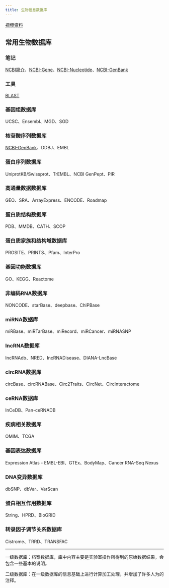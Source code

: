```yaml
---
title: 生物信息数据库
---
```


[视频资料](https://www.bilibili.com/video/BV19f4y1s78y?p=2)

## 常用生物数据库

### 笔记

[NCBI简介](/note/2021/10/10/生物数据库-ncbi/)、[NCBI-Gene](/note/2021/10/09/生物数据库-ncbi-gene/)、[NCBI-Nucleotide](/note/2021/10/10/生物数据库-ncbi-nucleotide/)、[NCBI-GenBank](/note/2021/10/11/生物数据库-ncbi-genbank/)

### 工具

[BLAST](/note/2021/10/12/生物数据库-ncbi-blast/)

### 基因组数据库

UCSC、Ensembl、MGD、SGD

### 核苷酸序列数据库

[NCBI-GenBank](/note/2021/10/11/生物数据库-ncbi-genbank/)、DDBJ、EMBL

### 蛋白序列数据库

UniprotKB/Swissprot、TrEMBL、NCBI GenPept、PIR

### 高通量数据数据库

GEO、SRA、ArrayExpress、ENCODE、Roadmap

### 蛋白质结构数据库

PDB、MMDB、CATH、SCOP

### 蛋白质家族和结构域数据库

PROSITE、PRINTS、Pfam、InterPro

### 基因功能数据库

GO、KEGG、Reactome

### 非编码RNA数据库

NONCODE、starBase、deepbase、ChlPBase

### miRNA数据库

miRBase、miRTarBase、miRecord、miRCancer、miRNASNP

### IncRNA数据库

IncRNAdb、NRED、IncRNADisease、DIANA-LncBase

### circRNA数据库

circBase、circRNABase、Circ2Traits、CircNet、CircInteractome

### ceRNA数据库

InCeDB、Pan-ceRNADB

### 疾病相关数据库

OMIM、TCGA

### 基因表达数据库

Expression Atlas - EMBL-EBI、GTEx、BodyMap、Cancer RNA-Seq Nexus

### DNA变异数据库

dbSNP、dbVar、VarScan

### 蛋白相互作用数据库

String、HPRD、BioGRID

### 转录因子调节关系数据库

Cistrome、TRRD、TRANSFAC

------

一级数据库：档案数据库，库中内容主要是实验室操作所得到的原始数据结果，会包含一些基本的说明。

二级数据库：在一级数据库的信息基础上进行计算加工处理，并增加了许多人为的注释。


